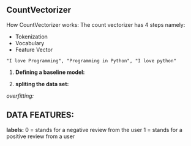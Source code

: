 ## CountVectorizer
How CountVectorizer works:
The count vectorizer has  4 steps namely:
- Tokenization
- Vocabulary
- Feature Vector
```
"I love Programming", "Programming in Python", "I love python"
```

1. **Defining a baseline model:**


2. **spliting the data set:**

*overfitting:*


## DATA FEATURES:
**labels:**
0 = stands for a negative review from the user
1 = stands for a positive review from a user